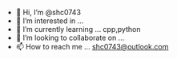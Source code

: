 - 👋 Hi, I’m @shc0743
- 👀 I’m interested in ...
- 🌱 I’m currently learning ... cpp,python
- 💞️ I’m looking to collaborate on ...
- 📫 How to reach me ... shc0743@outlook.com

<!---
shc0743/shc0743 is a ✨ special ✨ repository because its `README.md` (this file) appears on your GitHub profile.
You can click the Preview link to take a look at your changes.
--->
